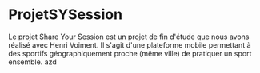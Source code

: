 # ProjetSYSession

Le projet Share Your Session est un projet de fin d'étude que nous avons réalisé avec Henri Voiment. Il s'agit d'une plateforme mobile permettant à des sportifs géographiquement proche (même ville) de pratiquer un sport ensemble. azd
